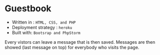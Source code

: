 # Guestbook

- Written in : `HTML, CSS, and PHP`
- Deployment strategy : `heroku`
- Built with: `Bootsrap and PhpStorm`

Every vistors can leave a message that is then saved. Messages are then showed (last message on top) for everybody who visits the page.